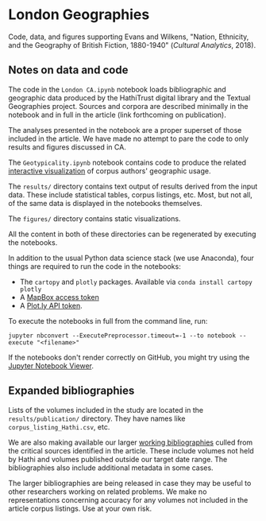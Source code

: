 # London Geographies
Code, data, and figures supporting Evans and Wilkens, "Nation, Ethnicity, and the Geography of British Fiction, 1880-1940" (*Cultural Analytics*, 2018).

## Notes on data and code
The code in the `London CA.ipynb` notebook loads bibliographic and geographic data produced by the HathiTrust digital library and the Textual Geographies project. Sources and corpora are described minimally in the notebook and in full in the article (link forthcoming on publication).

The analyses presented in the notebook are a proper superset of those included in the article. We have made no attempt to pare the code to only results and figures discussed in CA.

The `Geotypicality.ipynb` notebook contains code to produce the related [interactive visualization](https://plot.ly/~mattwilkens/119/british-literary-geography-1880-1940/#/) of corpus authors' geographic usage.

The `results/` directory contains text output of results derived from the input data. These include statistical tables, corpus listings, etc. Most, but not all, of the same data is displayed in the notebooks themselves.

The `figures/` directory contains static visualizations.

All the content in both of these directories can be regenerated by executing the notebooks.

In addition to the usual Python data science stack (we use Anaconda), four things are required to run the code in the notebooks:

* The `cartopy` and `plotly` packages. Available via `conda install cartopy plotly`
* A [MapBox access token](https://www.mapbox.com/help/how-access-tokens-work/)
* A [Plot.ly API token](https://plot.ly/python/getting-started/).

To execute the notebooks in full from the command line, run:
```
jupyter nbconvert --ExecutePreprocessor.timeout=-1 --to notebook --execute "<filename>"
```

If the notebooks don't render correctly on GitHub, you might try using the [Jupyter Notebook Viewer](https://nbviewer.jupyter.org/github/wilkens/evans-wilkens-ca-2018/tree/master/).

## Expanded bibliographies

Lists of the volumes included in the study are located in the `results/publication/` directory. They have names like `corpus_listing_Hathi.csv`, etc.

We are also making available our larger [working bibliographies](https://docs.google.com/spreadsheets/d/1Wq-Ho7clTt6-_t3e1VfJbf0Grilf-JRyGhul2A0XDRc/edit?usp=sharing) culled from the critical sources identified in the article. These include volumes not held by Hathi and volumes published outside our target date range. The bibliographies also include additional metadata in some cases.

The larger bibliographies are being released in case they may be useful to other researchers working on related problems. We make no representations concerning accuracy for any volumes not included in the article corpus listings. Use at your own risk.
